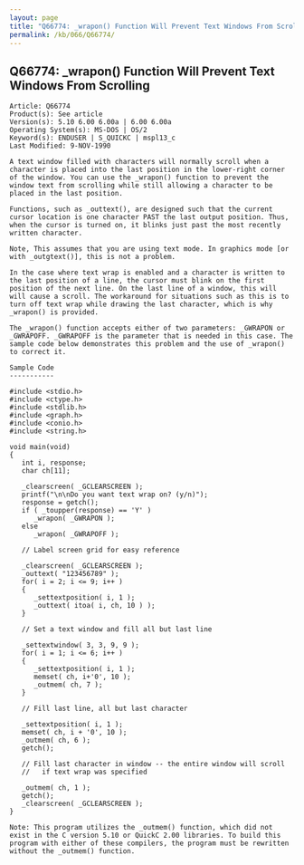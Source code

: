 ```yaml
---
layout: page
title: "Q66774: _wrapon() Function Will Prevent Text Windows From Scrolling"
permalink: /kb/066/Q66774/
---
```


## Q66774: _wrapon() Function Will Prevent Text Windows From Scrolling

	Article: Q66774
	Product(s): See article
	Version(s): 5.10 6.00 6.00a | 6.00 6.00a
	Operating System(s): MS-DOS | OS/2
	Keyword(s): ENDUSER | S_QUICKC | mspl13_c
	Last Modified: 9-NOV-1990
	
	A text window filled with characters will normally scroll when a
	character is placed into the last position in the lower-right corner
	of the window. You can use the _wrapon() function to prevent the
	window text from scrolling while still allowing a character to be
	placed in the last position.
	
	Functions, such as _outtext(), are designed such that the current
	cursor location is one character PAST the last output position. Thus,
	when the cursor is turned on, it blinks just past the most recently
	written character.
	
	Note, This assumes that you are using text mode. In graphics mode [or
	with _outgtext()], this is not a problem.
	
	In the case where text wrap is enabled and a character is written to
	the last position of a line, the cursor must blink on the first
	position of the next line. On the last line of a window, this will
	will cause a scroll. The workaround for situations such as this is to
	turn off text wrap while drawing the last character, which is why
	_wrapon() is provided.
	
	The _wrapon() function accepts either of two parameters: _GWRAPON or
	_GWRAPOFF. _GWRAPOFF is the parameter that is needed in this case. The
	sample code below demonstrates this problem and the use of _wrapon()
	to correct it.
	
	Sample Code
	-----------
	
	#include <stdio.h>
	#include <ctype.h>
	#include <stdlib.h>
	#include <graph.h>
	#include <conio.h>
	#include <string.h>
	
	void main(void)
	{
	   int i, response;
	   char ch[11];
	
	   _clearscreen( _GCLEARSCREEN );
	   printf("\n\nDo you want text wrap on? (y/n)");
	   response = getch();
	   if ( _toupper(response) == 'Y' )
	      _wrapon( _GWRAPON );
	   else
	      _wrapon( _GWRAPOFF );
	
	   // Label screen grid for easy reference
	
	   _clearscreen( _GCLEARSCREEN );
	   _outtext( "123456789" );
	   for( i = 2; i <= 9; i++ )
	   {
	      _settextposition( i, 1 );
	      _outtext( itoa( i, ch, 10 ) );
	   }
	
	   // Set a text window and fill all but last line
	
	   _settextwindow( 3, 3, 9, 9 );
	   for( i = 1; i <= 6; i++ )
	   {
	      _settextposition( i, 1 );
	      memset( ch, i+'0', 10 );
	      _outmem( ch, 7 );
	   }
	
	   // Fill last line, all but last character
	
	   _settextposition( i, 1 );
	   memset( ch, i + '0', 10 );
	   _outmem( ch, 6 );
	   getch();
	
	   // Fill last character in window -- the entire window will scroll
	   //   if text wrap was specified
	
	   _outmem( ch, 1 );
	   getch();
	   _clearscreen( _GCLEARSCREEN );
	}
	
	Note: This program utilizes the _outmem() function, which did not
	exist in the C version 5.10 or QuickC 2.00 libraries. To build this
	program with either of these compilers, the program must be rewritten
	without the _outmem() function.
